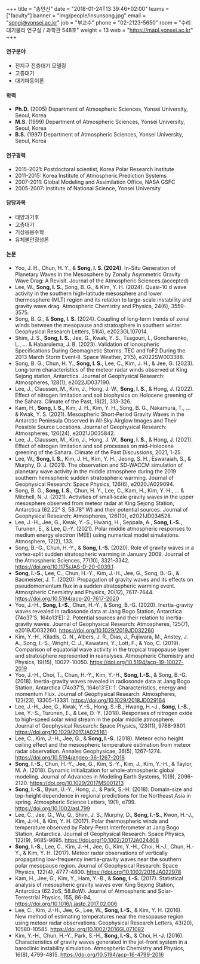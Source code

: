 ﻿+++
title = "송인선"
date = "2018-01-24T13:39:46+02:00"
teams = ["faculty"]
banner = "img/people/insunsong.jpg"
email = "songi@yonsei.ac.kr"
job = "부교수"
phone = "02-2123-5650"
room = "수리대기물리 연구실 / 과학관 548호"
weight = 13
web = "https://mapl.yonsei.ac.kr"
+++

#### 연구분야
+ 전지구 전층대기 모델링
+ 고층대기
+ 대기파동이론

#### 학력
+ **Ph.D.** (2005) Department of Atmospheric Sciences, Yonsei University, Seoul, Korea
+ **M.S.** (1999) Department of Atmospheric Sciences, Yonsei University, Seoul, Korea
+ **B.S.** (1997)  Department of Atmospheric Sciences, Yonsei University, Seoul, Korea

#### 연구경력
+ 2015-2021: Postdoctoral scientist, Korea Polar Research Institute
+ 2011-2015: Korea Institute of Atmospheric Prediction Systems
+ 2007-2011: Global Modeling and Assimilation Office, NASA GSFC
+ 2005-2007: Institute of National Science, Yonsei University


#### 담당과목
+ 태양과기후
+ 고층대기
+ 기상응용수학
+ 유체불안정성론

#### 논문
+ Yoo, J. H., Chun, H. Y., & **Song, I. S. (2024)**. In-Situ Generation of Planetary Waves in the Mesosphere by Zonally Asymmetric Gravity Wave Drag: A Revisit. Journal of the Atmospheric Sciences.(accepted)
+ Lee, W., **Song, I. S.**, Song, B. G., & Kim, Y. H. (2024). Quasi-10 d wave activity in the southern high-latitude mesosphere and lower thermosphere (MLT) region and its relation to large-scale instability and gravity wave drag. Atmospheric Chemistry and Physics, 24(6), 3559-3575.
+ Song, B. G., & **Song, I. S.** (2024). Coupling of long‐term trends of zonal winds between the mesopause and stratosphere in southern winter. Geophysical Research Letters, 51(4), e2023GL107014.
+ Shim, J. S., **Song, I. S.**, Jee, G., Kwak, Y. S., Tsagouri, I., Goncharenko, L., ... & Habarulema, J. B. (2023). Validation of Ionospheric Specifications During Geomagnetic Storms: TEC and foF2 During the 2013 March Storm Event‐II. Space Weather, 21(5), e2022SW003388.
+ Song, B. G., Chun, H. Y., **Song, I. S.**, Lee, C., Kim, J. H., & Jee, G. (2023). Long‐term characteristics of the meteor radar winds observed at King Sejong station, Antarctica. Journal of Geophysical Research: Atmospheres, 128(1), e2022JD037190.
+ Lee, J., Claussen, M., Kim, J., Hong, J. W., **Song, I. S.**, & Hong, J. (2022). Effect of nitrogen limitation and soil biophysics on Holocene greening of the Sahara. Climate of the Past, 18(2), 313-326.
+ Kam, H., **Song, I. S.**, Kim, J. H., Kim, Y. H., Song, B. G., Nakamura, T., ... & Kwak, Y. S. (2021). Mesospheric Short‐Period Gravity Waves in the Antarctic Peninsula Observed in All‐Sky Airglow Images and Their Possible Source Locations. Journal of Geophysical Research: Atmospheres, 126(24), e2021JD035842.
+ Lee, J., Claussen, M., Kim, J., Hong, J. W., **Song, I. S.**, & Hong, J. (2021). Effect of nitrogen limitation and soil processes on mid–Holocene greening of the Sahara. Climate of the Past Discussions, 2021, 1-25.
+ Lee, W., **Song, I. S.**, Kim, J. H., Kim, Y. H., Jeong, S. H., Eswaraiah, S., & Murphy, D. J. (2021). The observation and SD‐WACCM simulation of planetary wave activity in the middle atmosphere during the 2019 southern hemispheric sudden stratospheric warming. Journal of Geophysical Research: Space Physics, 126(6), e2020JA029094.
+ Song, B. G., **Song, I. S.**, Chun, H. Y., Lee, C., Kam, H., Kim, Y. H., ... & Mitchell, N. J. (2021). Activities of small‐scale gravity waves in the upper mesosphere observed from meteor radar at King Sejong Station, Antarctica (62.22° S, 58.78° W) and their potential sources. Journal of Geophysical Research: Atmospheres, 126(10), e2021JD034528.
+ Lee, J.-H., Jee, G., Kwak, Y.-S., Hwang, H., Seppala, A., <b>Song, I.-S.</b>, Turunen, E., & Lee, D.-Y. (2021). Polar middle atmospheric responses to medium energy electron (MEE) using numerical model simulations. Atmosphere, 12(2), 133. 
+ Song, B.-G., Chun, H.-Y., & <b>Song, I.-S.</b> (2020). Role of gravity waves in a vortex-split sudden stratospheric warming in January 2009. Journal of the Atmospheric Sciences, 77(10), 3321-3342. https://doi.org/10.1175/JAS-D-20-0039.1
+ <b>Song, I.-S.</b>, Lee, C., Chun, H.-Y., Kim, J.-H., Jee, G., Song, B.-G., & Bacmeister, J. T. (2020): Propagation of gravity waves and its effects on pseudomomentum flux in a sudden stratospheric warming event. Atmospheric Chemistry and Physics, 20(12), 7617-7644. https://doi.org/10.5194/acp-20-7617-2020
+ Yoo, J.-H., <b>Song, I.-S.</b>, Chun, H.-Y., & Song, B.-G. (2020). Inertia-gravity waves revealed in radiosonde data at Jang Bogo Station, Antarctica (74o37’S, 164o13’E): 2. Potential sources and their relation to inertia-gravity waves. Journal of Geophysical Research: Atmospheres, 125(7), e2019JD032260. https://doi.org/10.1029/2019JD032260
+ Kim, Y.-H., Kiladis, G. N., Albers, J. R., Dias, J., Fujiwara, M., Anstey, J. A., Song, I.-S., Wright, C. J., Kawatani, Y., Lott, F., & Yoo, C. (2019). Comparison of equatorial wave activity in the tropical tropopause layer and stratosphere represented in reanalyses. Atmospheric Chemistry and Physics, 19(15), 10027-10050. https://doi.org/10.5194/acp-19-10027-2019
+ Yoo, J.-H., Choi, T., Chun, H.-Y., Kim, Y.-H., <b>Song, I.-S.</b>, & Song, B.-G. (2018). Inertia-gravity waves revealed in radiosonde data at Jang Bogo Station, Antarctica (74o37’S, 164o13’E): 1. Characteristics, energy and momentum Flux. Journal of Geophysical Research: Atmospheres, 123(23), 13305-13331. https://doi.org/10.1029/2018JD029164
+ Lee, J.-H., Jee, G., Kwak, Y.-S., Hong, S.-B., Hwang, H.~J., <b>Song, I.-S.</b>, Lee, Y.-S., Turunen, E., & Lee, D.-Y. (2018). Responses of nitrogen oxide to high-speed solar wind stream in the polar middle atmosphere. Journal of Geophysical Research: Space Physics, 123(11), 9788-9801. https://doi.org/10.1029/2017JA025161
+ Lee, C., Kim, J.-H., Jee, G., & <b>Song, I.-S.</b> (2018). Meteor echo height ceiling effect and the mesospheric temperature estimation from meteor radar observation. Annales Geophysicae, 36(5), 1267-1274. https://doi.org/10.5194/angeo-36-1267-2018
+ <b>Song, I.-S.</b>, Chun, H.-Y., Jee, G., Kim, S.-Y., Kim, J., Kim, Y.-H., & Taylor, M. A. (2018). Dynamic initialization for whole-atmospheric global modeling. Journal of Advances in Modeling Earth Systems, 10(9), 2096-2120. https://doi.org/10.1029/2017MS001213
+ <b>Song, I.-S.</b>, Byun, U.-Y., Hong, J., & Park, S.-H. (2018). Domain-size and top-height dependence in regional predictions for the Northeast Asia in spring. Atmospheric Science Letters, 19(1), e799. https://doi.org/10.1002/asl.799
+ Lee, C., Jee, G., Wu, Q., Shim, J. S., Murphy, D., <b>Song, I.-S.</b>, Kwon, H.-J., Kim, J.-H., & Kim, Y. H. (2017). Polar thermospheric winds and temperature observed by Fabry-Perot interferometer at Jang Bogo Station, Antarctica. Journal of Geophysical Research: Space Physics, 122(9), 9685-9695. https://doi.org/10.1002/2017JA024408
+ <b>Song, I.-S.</b>, Lee, C., Kim, J.-H., Jee, G., Kim, Y.-H., Choi, H.-J., Chun, H.-Y., & Kim, Y. H. (2017). Meteor radar observations of vertically propagating low-frequency inertia-gravity waves near the southern polar mesopause region. Journal of Geophysical Research: Space Physics, 122(4), 4777-4800. https://doi.org/10.1002/2016JA022978
+ Kam, H., Jee, G., Kim, Y., Ham, Y.-B., & <b>Song, I.-S.</b> (2017). Statistical analysis of mesospheric gravity waves over King Sejong Station, Antarctica (62.2oS, 58.8oW). Journal of Atmospheric and Solar-Terrestrial Physics, 155, 86-94, https://doi.org/10.1016/j.jastp.2017.02.006
+ Lee, C., Kim, J.-H., Jee, G., Lee, W., <b>Song, I.-S.</b>, & Kim, Y. H. (2016). New method of estimating temperatures near the mesopause region using meteor radar observations. Geophysical Research Letters, 43(20), 10580-10585. https://doi.org/10.1002/2016GL071082
+ Kim, Y.-H., Chun, H.-Y., Park, S.-H., <b>Song, I.-S.</b>, & Choi, H.-J. (2016). Characteristics of gravity waves generated in the jet-front system in a baroclinic instability simulation. Atmospheric Chemistry and Physics, 16(8), 4799-4815. https://doi.org/10.5194/acp-16-4799-2016
